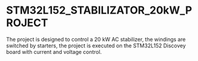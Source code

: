 # STM32L152_STABILIZATOR_20kW_PROJECT
The project is designed to control a 20 kW AC stabilizer, the windings are switched by starters, the project is executed on the STM32L152 Discovey board with current and voltage control.
